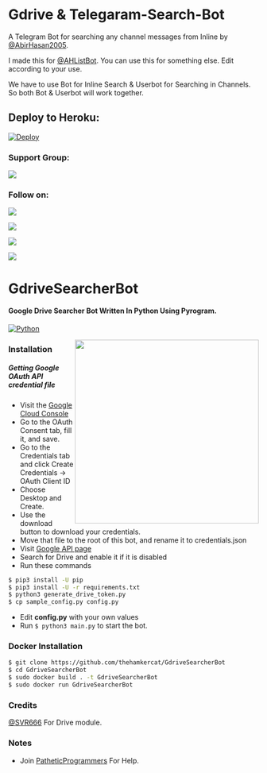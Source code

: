 # Gdrive & Telegaram-Search-Bot
A Telegram Bot for searching any channel messages from Inline by [@AbirHasan2005](https://github.com/AbirHasan2005).

I made this for [@AHListBot](https://t.me/AHListBot). You can use this for something else. Edit according to your use.

We have to use Bot for Inline Search & Userbot for Searching in Channels. So both Bot & Userbot will work together.

## Deploy to Heroku:
[![Deploy](https://www.herokucdn.com/deploy/button.svg)](https://heroku.com/deploy?template=https://github.com/afjal-sharif/-GdriveSearcherBot-withvalue)

### Support Group:
<a href="https://t.me/DevsZone"><img src="https://img.shields.io/badge/Telegram-Join%20Telegram%20Group-blue.svg?logo=telegram"></a>

### Follow on:
<p align="left">
<a href="https://github.com/AbirHasan2005"><img src="https://img.shields.io/badge/GitHub-Follow%20on%20GitHub-inactive.svg?logo=github"></a>
</p>
<p align="left">
<a href="https://twitter.com/AbirHasan2005"><img src="https://img.shields.io/badge/Twitter-Follow%20on%20Twitter-informational.svg?logo=twitter"></a>
</p>
<p align="left">
<a href="https://facebook.com/AbirHasan2005"><img src="https://img.shields.io/badge/Facebook-Follow%20on%20Facebook-blue.svg?logo=facebook"></a>
</p>
<p align="left">
<a href="https://instagram.com/AbirHasan2005"><img src="https://img.shields.io/badge/Instagram-Follow%20on%20Instagram-important.svg?logo=instagram"></a>
</p>

# GdriveSearcherBot
#### Google Drive Searcher Bot Written In Python Using Pyrogram. 


[![Python](http://forthebadge.com/images/badges/made-with-python.svg)](https://python.org)

<img src="https://i.imgur.com/MxrswfJ.png" width="370" align="right">


### Installation

##### Getting Google OAuth API credential file
- Visit the [Google Cloud Console](https://console.developers.google.com/apis/credentials)
- Go to the OAuth Consent tab, fill it, and save.
- Go to the Credentials tab and click Create Credentials -> OAuth Client ID
- Choose Desktop and Create.
- Use the download button to download your credentials.
- Move that file to the root of this bot, and rename it to credentials.json
- Visit [Google API page](https://console.developers.google.com/apis/library)
- Search for Drive and enable it if it is disabled
- Run these commands

```sh
$ pip3 install -U pip
$ pip3 install -U -r requirements.txt
$ python3 generate_drive_token.py
$ cp sample_config.py config.py
```
- Edit **config.py** with your own values
- Run  ```$ python3 main.py```  to start the bot.

### Docker Installation
```sh
$ git clone https://github.com/thehamkercat/GdriveSearcherBot
$ cd GdriveSearcherBot
$ sudo docker build . -t GdriveSearcherBot
$ sudo docker run GdriveSearcherBot
```
### Credits
[@SVR666](https://github.com/SVR666) For Drive module.

### Notes
- Join [PatheticProgrammers](https://t.me/patheticprogrammers) For Help.
